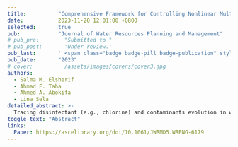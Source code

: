 ```yaml
---
title:          "Comprehensive Framework for Controlling Nonlinear Multispecies Water Quality Dynamics"
date:           2023-11-20 12:01:00 +0800
selected:       true
pub:            "Journal of Water Resources Planning and Management"
# pub_pre:        "Submitted to "
# pub_post:       'Under review.'
pub_last:       ' <span class="badge badge-pill badge-publication" style="background-color: #3498db; color: white;">Journal</span>'
pub_date:       "2023"
# cover:          /assets/images/covers/cover3.jpg
authors:
  - Salma M. Elsherif
  - Ahmad F. Taha
  - Ahmed A. Abokifa
  - Lina Sela
detailed_abstract: >-
  Tracing disinfectant (e.g., chlorine) and contaminants evolution in water networks requires the solution of one-dimensional (1D) advection-reaction (AR) partial differential equations (PDEs). With the absence of analytical solutions in many scenarios, numerical solutions require high-resolution time and space discretizations, resulting in large model dimensions. This adds complexity to the water quality control problem. In addition, considering multispecies water quality dynamics rather than the single-species dynamics produces a more accurate description of the reaction dynamics under abnormal hazardous conditions (e.g., contamination events). Yet, these dynamics introduce a nonlinear reaction formulation to the model. To that end, solving nonlinear 1D AR PDEs in real time is critical to achieving monitoring and control goals for various scaled networks with a high computational burden. In this work, we propose a novel comprehensive framework to overcome the large-dimensionality issue by introducing different approaches for applying model order reduction (MOR) algorithms to the nonlinear system followed by applying a real-time water quality regulation algorithm that is based on an advanced model to maintain desirable disinfectant levels in water networks under multispecies dynamics. The performance of this framework is validated using rigorous numerical case studies under a wide range of scenarios demonstrating the challenges associated with regulating water quality under such conditions.
toggle_text: "Abstract"
links:
  Paper: https://ascelibrary.org/doi/10.1061/JWRMD5.WRENG-6179
---
```

